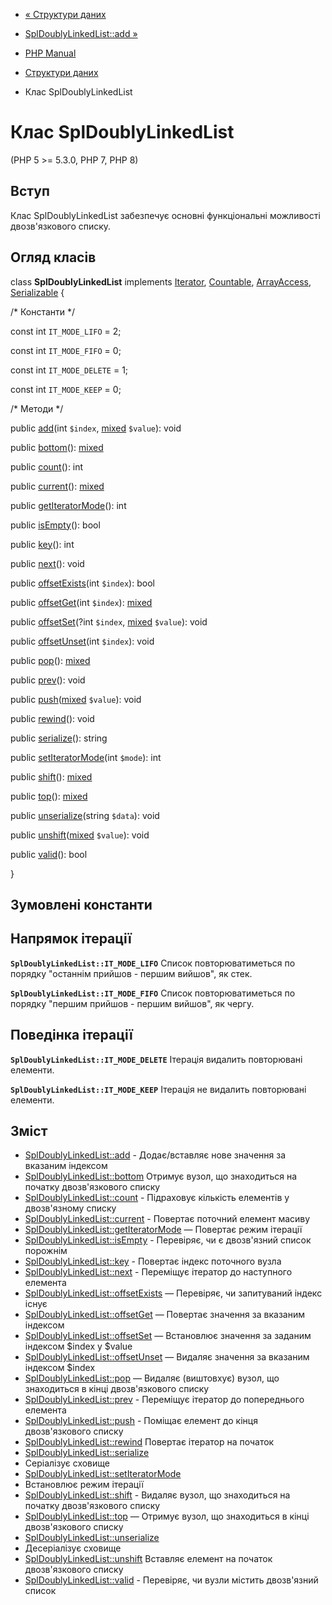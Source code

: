 - [« Структури даних](spl.datastructures.md)
- [SplDoublyLinkedList::add »](spldoublylinkedlist.add.md)

- [PHP Manual](index.md)
- [Структури даних](spl.datastructures.md)
- Клас SplDoublyLinkedList

# Клас SplDoublyLinkedList

(PHP 5 \>= 5.3.0, PHP 7, PHP 8)

## Вступ

Клас SplDoublyLinkedList забезпечує основні функціональні
можливості двозв'язкового списку.

## Огляд класів

class **SplDoublyLinkedList** implements
[Iterator](class.iterator.md), [Countable](class.countable.md),
[ArrayAccess](class.arrayaccess.md),
[Serializable](class.serializable.md) {

/\* Константи \*/

const int `IT_MODE_LIFO` = 2;

const int `IT_MODE_FIFO` = 0;

const int `IT_MODE_DELETE` = 1;

const int `IT_MODE_KEEP` = 0;

/\* Методи \*/

public [add](spldoublylinkedlist.add.md)(int `$index`,
[mixed](language.types.declarations.md#language.types.declarations.mixed)
`$value`): void

public [bottom](spldoublylinkedlist.bottom.md)():
[mixed](language.types.declarations.md#language.types.declarations.mixed)

public [count](spldoublylinkedlist.count.md)(): int

public [current](spldoublylinkedlist.current.md)():
[mixed](language.types.declarations.md#language.types.declarations.mixed)

public [getIteratorMode](spldoublylinkedlist.getiteratormode.md)():
int

public [isEmpty](spldoublylinkedlist.isempty.md)(): bool

public [key](spldoublylinkedlist.key.md)(): int

public [next](spldoublylinkedlist.next.md)(): void

public [offsetExists](spldoublylinkedlist.offsetexists.md)(int
`$index`): bool

public [offsetGet](spldoublylinkedlist.offsetget.md)(int `$index`):
[mixed](language.types.declarations.md#language.types.declarations.mixed)

public [offsetSet](spldoublylinkedlist.offsetset.md)(?int `$index`,
[mixed](language.types.declarations.md#language.types.declarations.mixed)
`$value`): void

public [offsetUnset](spldoublylinkedlist.offsetunset.md)(int
`$index`): void

public [pop](spldoublylinkedlist.pop.md)():
[mixed](language.types.declarations.md#language.types.declarations.mixed)

public [prev](spldoublylinkedlist.prev.md)(): void

public
[push](spldoublylinkedlist.push.md)([mixed](language.types.declarations.md#language.types.declarations.mixed)
`$value`): void

public [rewind](spldoublylinkedlist.rewind.md)(): void

public [serialize](spldoublylinkedlist.serialize.md)(): string

public [setIteratorMode](spldoublylinkedlist.setiteratormode.md)(int
`$mode`): int

public [shift](spldoublylinkedlist.shift.md)():
[mixed](language.types.declarations.md#language.types.declarations.mixed)

public [top](spldoublylinkedlist.top.md)():
[mixed](language.types.declarations.md#language.types.declarations.mixed)

public [unserialize](spldoublylinkedlist.unserialize.md)(string
`$data`): void

public
[unshift](spldoublylinkedlist.unshift.md)([mixed](language.types.declarations.md#language.types.declarations.mixed)
`$value`): void

public [valid](spldoublylinkedlist.valid.md)(): bool

}

## Зумовлені константи

## Напрямок ітерації

**`SplDoublyLinkedList::IT_MODE_LIFO`**
Список повторюватиметься по порядку "останнім прийшов - першим вийшов",
як стек.

**`SplDoublyLinkedList::IT_MODE_FIFO`**
Список повторюватиметься по порядку "першим прийшов - першим вийшов", як
чергу.

## Поведінка ітерації

**`SplDoublyLinkedList::IT_MODE_DELETE`**
Ітерація видалить повторювані елементи.

**`SplDoublyLinkedList::IT_MODE_KEEP`**
Ітерація не видалить повторювані елементи.

## Зміст

- [SplDoublyLinkedList::add](spldoublylinkedlist.add.md) -
Додає/вставляє нове значення за вказаним індексом
- [SplDoublyLinkedList::bottom](spldoublylinkedlist.bottom.md)
Отримує вузол, що знаходиться на початку двозв'язкового списку
- [SplDoublyLinkedList::count](spldoublylinkedlist.count.md) -
Підраховує кількість елементів у двозв'язному списку
- [SplDoublyLinkedList::current](spldoublylinkedlist.current.md) -
Повертає поточний елемент масиву
- [SplDoublyLinkedList::getIteratorMode](spldoublylinkedlist.getiteratormode.md)
— Повертає режим ітерації
- [SplDoublyLinkedList::isEmpty](spldoublylinkedlist.isempty.md) -
Перевіряє, чи є двозв'язний список порожнім
- [SplDoublyLinkedList::key](spldoublylinkedlist.key.md) -
Повертає індекс поточного вузла
- [SplDoublyLinkedList::next](spldoublylinkedlist.next.md) -
Переміщує ітератор до наступного елемента
- [SplDoublyLinkedList::offsetExists](spldoublylinkedlist.offsetexists.md)
— Перевіряє, чи запитуваний індекс існує
- [SplDoublyLinkedList::offsetGet](spldoublylinkedlist.offsetget.md)
— Повертає значення за вказаним індексом
- [SplDoublyLinkedList::offsetSet](spldoublylinkedlist.offsetset.md)
— Встановлює значення за заданим індексом $index у $value
- [SplDoublyLinkedList::offsetUnset](spldoublylinkedlist.offsetunset.md)
— Видаляє значення за вказаним індексом $index
- [SplDoublyLinkedList::pop](spldoublylinkedlist.pop.md) — Видаляє
(виштовхує) вузол, що знаходиться в кінці двозв'язкового списку
- [SplDoublyLinkedList::prev](spldoublylinkedlist.prev.md) -
Переміщує ітератор до попереднього елемента
- [SplDoublyLinkedList::push](spldoublylinkedlist.push.md) -
Поміщає елемент до кінця двозв'язкового списку
- [SplDoublyLinkedList::rewind](spldoublylinkedlist.rewind.md)
Повертає ітератор на початок
- [SplDoublyLinkedList::serialize](spldoublylinkedlist.serialize.md)
- Серіалізує сховище
- [SplDoublyLinkedList::setIteratorMode](spldoublylinkedlist.setiteratormode.md)
- Встановлює режим ітерації
- [SplDoublyLinkedList::shift](spldoublylinkedlist.shift.md) -
Видаляє вузол, що знаходиться на початку двозв'язкового списку
- [SplDoublyLinkedList::top](spldoublylinkedlist.top.md) — Отримує
вузол, що знаходиться в кінці двозв'язкового списку
- [SplDoublyLinkedList::unserialize](spldoublylinkedlist.unserialize.md)
- Десеріалізує сховище
- [SplDoublyLinkedList::unshift](spldoublylinkedlist.unshift.md)
Вставляє елемент на початок двозв'язкового списку
- [SplDoublyLinkedList::valid](spldoublylinkedlist.valid.md) -
Перевіряє, чи вузли містить двозв'язний список
